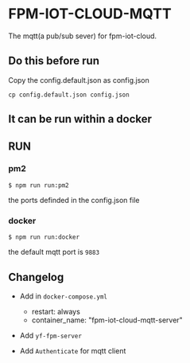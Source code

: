 # FPM-IOT-CLOUD-MQTT

The mqtt(a pub/sub sever) for fpm-iot-cloud.

## Do this before run

Copy the config.default.json as config.json

`cp config.default.json config.json`

## It can be run within a docker

## RUN

### pm2
`$ npm run run:pm2`

the ports definded in the config.json file

### docker
`$ npm run run:docker`

the default mqtt port is `9883`

## Changelog

- Add in `docker-compose.yml`
  - restart: always
  - container_name: "fpm-iot-cloud-mqtt-server"

- Add `yf-fpm-server`

- Add `Authenticate` for mqtt client
